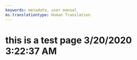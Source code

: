 ```yaml
---
keywords: metadata, user manual
ms.translationtype: Human Translation
---
```

# this is a test page 3/20/2020 3:22:37 AM